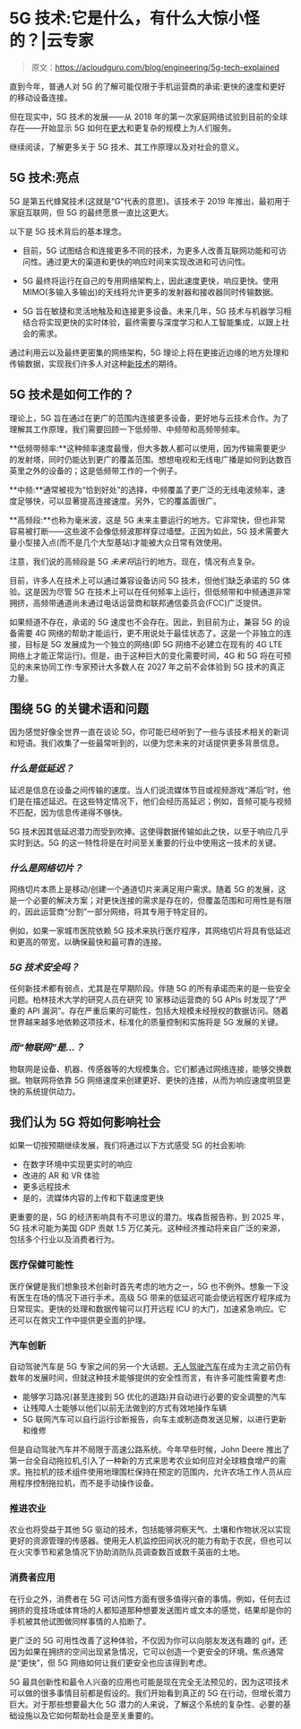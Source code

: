 # 5G 技术:它是什么，有什么大惊小怪的？|云专家

> 原文：<https://acloudguru.com/blog/engineering/5g-tech-explained>

直到今年，普通人对 5G 的了解可能仅限于手机运营商的承诺:更快的速度和更好的移动设备连接。

但在现实中，5G 技术的发展——从 2018 年的第一次家庭网络试验到目前的全球存在——开始显示 5G 如何在[更大](https://www.lifewire.com/5g-availability-world-4156244)和更复杂的规模上为人们服务。

继续阅读，了解更多关于 5G 技术、其工作原理以及对社会的意义。

## 5G 技术:亮点

5G 是第五代蜂窝技术(这就是“G”代表的意思)。该技术于 2019 年推出，最初用于家庭互联网，但 5G 的最终愿景一直比这更大。

以下是 5G 技术背后的基本理念。

*   目前，5G 试图结合和连接更多不同的技术，为更多人改善互联网功能和可访问性。通过更大的渠道和更快的响应时间来实现改进和可访问性。

*   5G 最终将运行在自己的专用网络架构上，因此速度更快，响应更快。使用 MIMO(多输入多输出)的天线将允许更多的发射器和接收器同时传输数据。

*   5G 旨在敏捷和灵活地触及和连接更多设备。未来几年，5G 技术与机器学习相结合将实现更快的实时体验，最终需要与深度学习和人工智能集成，以跟上社会的需求。

通过利用云以及最终更密集的网络架构，5G 理论上将在更接近边缘的地方处理和传输数据，实现我们许多人对这种[新技术](https://www.pluralsight.com/events/2021/future-of-edge-computing)的期待。

## 5G 技术是如何工作的？

理论上，5G 旨在通过在更广的范围内连接更多设备，更好地与云技术合作。为了理解其工作原理，我们需要回顾一下低频带、中频带和高频带频率。

**低频带频率:**这种频率速度最慢，但大多数人都可以使用，因为传输需要更少的发射塔，同时仍能达到更广的覆盖范围。想想电视和无线电广播是如何到达数百英里之外的设备的；这是低频带工作的一个例子。

**中频:**通常被视为“恰到好处”的选择，中频覆盖了更广泛的无线电波频率，速度足够快，可以显著提高连接速度。另外，它的覆盖面很广。

**高频段:**也称为毫米波，这是 5G 未来主要运行的地方。它非常快，但也非常容易被打断——这些波不会像低频波那样穿过墙壁。正因为如此，5G 技术需要大量小型接入点(而不是几个大型基站)才能被大众日常有效使用。

注意，我们说的高频段是 5G *未来将*运行的地方。现在，情况有点复杂。

目前，许多人在技术上可以通过兼容设备访问 5G 技术，但他们缺乏承诺的 5G 体验。这是因为尽管 5G 在技术上可以在任何频率上运行，但低频带和中频通道非常拥挤，高频带通道尚未通过电话运营商和联邦通信委员会(FCC)广泛提供。

如果频道不存在，承诺的 5G 速度也不会存在。因此，到目前为止，兼容 5G 的设备需要 4G 网络的帮助才能运行，更不用说处于最佳状态了。这是一个非独立的连接，目标是 5G 发展成为一个独立的网络(即 5G 网络不必建立在现有的 4G LTE 网络上才能正常运行)。但是，由于这种巨大的变化需要时间，4G 和 5G 将在可预见的未来协同工作:专家预计大多数人在 2027 年之前不会体验到 5G 技术的真正力量。

## 围绕 5G 的关键术语和问题

因为感觉好像全世界一直在谈论 5G，你可能已经听到了一些与该技术相关的新词和短语。我们收集了一些最常听到的，以便为您未来的对话提供更多背景信息。

### *什么是低延迟？*

延迟是信息在设备之间传输的速度。当人们说流媒体节目或视频游戏“滞后”时，他们是在描述延迟。在这些特定情况下，他们会经历高延迟；例如，音频可能与视频不匹配，因为信息传递得不够快。

5G 技术因其低延迟潜力而受到吹捧。这使得数据传输如此之快，以至于响应几乎实时到达。5G 的这一特性将是在时间至关重要的行业中使用这一技术的关键。

### *什么是网络切片？*

网络切片本质上是移动/创建一个通道切片来满足用户需求。随着 5G 的发展，这是一个必要的解决方案；对更快连接的需求是存在的，但覆盖范围和可用性是有限的，因此运营商“分割”一部分网络，将其专用于特定目的。

例如，如果一家城市医院依赖 5G 技术来执行医疗程序，其网络切片将具有低延迟和更高的带宽，以确保最快和最可靠的连接。

### *5G 技术安全吗？*

任何新技术都有弱点，尤其是在早期阶段。伴随 5G 的所有承诺而来的是一些安全问题。柏林技术大学的研究人员在研究 10 家移动运营商的 5G APIs 时发现了“严重的 API 漏洞”。存在严重后果的可能性，包括大规模未经授权的数据访问。随着世界越来越多地依赖这项技术，标准化的质量控制和实施将是 5G 发展的关键。

### *而“物联网”是…？*

物联网是设备、机器、传感器等的大规模集合。它们都通过网络连接，能够交换数据。物联网将依靠 5G 网络速度来创建更好、更快的连接，从而为响应速度明显更快的系统提供动力。

## 我们认为 5G 将如何影响社会

如果一切按预期继续发展，我们将通过以下方式感受 5G 的社会影响:

*   在数字环境中实现更实时的响应
*   改进的 AR 和 VR 体验
*   更多远程技术
*   是的，流媒体内容的上传和下载速度更快

更重要的是，5G 的经济影响具有不可思议的潜力。埃森哲报告称，到 2025 年，5G 技术可能为美国 GDP 贡献 1.5 万亿美元。这种经济推动将来自广泛的来源，包括多个行业以及消费者行为。

### 医疗保健可能性

医疗保健是我们想象技术创新时首先考虑的地方之一，5G 也不例外。想象一下没有医生在场的情况下进行手术。高级 5G 带来的低延迟可能会使远程医疗程序成为日常现实。更快的处理和数据传输可以打开远程 ICU 的大门，加速紧急响应。它还可以在救灾工作中提供更全面的护理。

### 汽车创新

自动驾驶汽车是 5G 专家之间的另一个大话题。[无人驾驶汽车](https://www.usatoday.com/story/tech/2022/08/29/self-driving-cars-future-gm-tesla/7896389001/)在成为主流之前仍有数年的发展时间，但就这种技术能够提供的安全性而言，有许多可能性需要考虑:

*   能够学习路况(甚至连接到 5G 优化的道路)并自动进行必要的安全调整的汽车
*   让残障人士能够以他们以前无法做到的方式有效地操作车辆
*   5G 联网汽车可以自行运行诊断报告，向车主或制造商发送见解，以进行更新和维修

但是自动驾驶汽车并不局限于高速公路系统。今年早些时候，John Deere 推出了第一台全自动拖拉机,引入了一种新的方式来思考农业如何应对全球粮食增产的需求。拖拉机的技术组件使用地理围栏保持在预定的范围内，允许农场工作人员从应用程序控制拖拉机，而不是手动操作设备。

### 推进农业

农业也将受益于其他 5G 驱动的技术，包括能够洞察天气、土壤和作物状况以实现更好的资源管理的传感器。使用无人机监控田间状况的能力有助于农民，但也可以在火灾季节和紧急情况下协助消防队员调查数百或数千英亩的土地。

### 消费者应用

在行业之外，消费者在 5G 可访问性方面有很多值得兴奋的事情。例如，任何去过拥挤的竞技场或体育场的人都知道那种想要发送图片或文本的感觉，结果却是你的手机被其他试图做同样事情的人掐断了。

更广泛的 5G 可用性改善了这种体验，不仅因为你可以向朋友发送有趣的 gif，还因为如果在拥挤的空间出现紧急情况，它可以创造一个更安全的环境。焦点通常是“更快”，但 5G 网络如何让我们更安全也应该得到考虑。

5G 最具创新性和最令人兴奋的应用也可能是现在完全无法预见的，因为这项技术可以做的很多事情目前都是假设的。我们开始看到真正的 5G 在行动，但增长潜力巨大。对于那些想要最大化 5G 潜力的人来说，了解这个系统的复杂性、必要的基础设施以及它如何帮助社会是至关重要的。